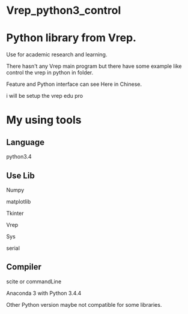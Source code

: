 # Vrep_python3_control

Python library from Vrep.
===

Use for academic research and learning.

There hasn't any Vrep main program but there have some example like control the vrep in python in folder.

Feature and Python interface can see Here in Chinese.

i will be setup the vrep edu pro


My using tools
===

Language
---

python3.4

Use Lib
---

Numpy

matplotlib

Tkinter

Vrep

Sys

serial

Compiler
---

scite or commandLine

Anaconda 3 with Python 3.4.4

Other Python version maybe not compatible for some libraries.